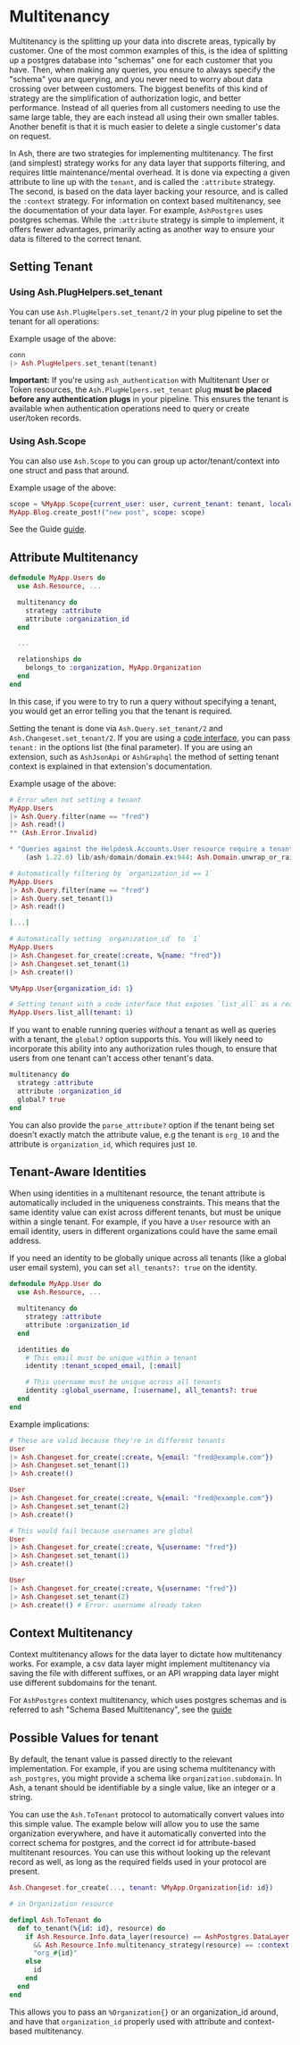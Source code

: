 # Multitenancy

Multitenancy is the splitting up your data into discrete areas, typically by customer. One of the most common examples of this, is the idea of splitting up a postgres database into "schemas" one for each customer that you have. Then, when making any queries, you ensure to always specify the "schema" you are querying, and you never need to worry about data crossing over between customers. The biggest benefits of this kind of strategy are the simplification of authorization logic, and better performance. Instead of all queries from all customers needing to use the same large table, they are each instead all using their own smaller tables. Another benefit is that it is much easier to delete a single customer's data on request.

In Ash, there are two strategies for implementing multitenancy. The first (and simplest) strategy works for any data layer that supports filtering, and requires little maintenance/mental overhead. It is done via expecting a given attribute to line up with the `tenant`, and is called the `:attribute` strategy. The second, is based on the data layer backing your resource, and is called the `:context` strategy. For information on context based multitenancy, see the documentation of your data layer. For example, `AshPostgres` uses postgres schemas. While the `:attribute` strategy is simple to implement, it offers fewer advantages, primarily acting as another way to ensure your data is filtered to the correct tenant.

## Setting Tenant

### Using Ash.PlugHelpers.set_tenant

You can use `Ash.PlugHelpers.set_tenant/2` in your plug pipeline to set the tenant for all operations:

Example usage of the above:

```elixir
conn
|> Ash.PlugHelpers.set_tenant(tenant)
```

**Important:** If you're using `ash_authentication` with Multitenant User or Token resources, the `Ash.PlugHelpers.set_tenant` plug **must be placed before any authentication plugs** in your pipeline. This ensures the tenant is available when authentication operations need to query or create user/token records.

### Using Ash.Scope

You can also use `Ash.Scope` to you can group up actor/tenant/context into one struct and pass that around.

Example usage of the above:

```elixir
scope = %MyApp.Scope{current_user: user, current_tenant: tenant, locale: "en"}
MyApp.Blog.create_post!("new post", scope: scope)

```

See the Guide [guide](https://hexdocs.pm/ash/Ash.Scope.html).

## Attribute Multitenancy

```elixir
defmodule MyApp.Users do
  use Ash.Resource, ...

  multitenancy do
    strategy :attribute
    attribute :organization_id
  end

  ...

  relationships do
    belongs_to :organization, MyApp.Organization
  end
end
```

In this case, if you were to try to run a query without specifying a tenant, you would get an error telling you that the tenant is required.

Setting the tenant is done via `Ash.Query.set_tenant/2` and `Ash.Changeset.set_tenant/2`. If you are using a [code interface](/documentation/topics/resources/code-interfaces.md), you can pass `tenant:` in the options list (the final parameter). If you are using an extension, such as `AshJsonApi` or `AshGraphql` the method of setting tenant context is explained in that extension's documentation.

Example usage of the above:

```elixir
# Error when not setting a tenant
MyApp.Users
|> Ash.Query.filter(name == "fred")
|> Ash.read!()
** (Ash.Error.Invalid)

* "Queries against the Helpdesk.Accounts.User resource require a tenant to be specified"
    (ash 1.22.0) lib/ash/domain/domain.ex:944: Ash.Domain.unwrap_or_raise!/2

# Automatically filtering by `organization_id == 1`
MyApp.Users
|> Ash.Query.filter(name == "fred")
|> Ash.Query.set_tenant(1)
|> Ash.read!()

[...]

# Automatically setting `organization_id` to `1`
MyApp.Users
|> Ash.Changeset.for_create(:create, %{name: "fred"})
|> Ash.Changeset.set_tenant(1)
|> Ash.create!()

%MyApp.User{organization_id: 1}

# Setting tenant with a code interface that exposes `list_all` as a read action
MyApp.Users.list_all(tenant: 1)
```

If you want to enable running queries _without_ a tenant as well as queries with a tenant, the `global?` option supports this. You will likely need to incorporate this ability into any authorization rules though, to ensure that users from one tenant can't access other tenant's data.

```elixir
multitenancy do
  strategy :attribute
  attribute :organization_id
  global? true
end
```

You can also provide the `parse_attribute?` option if the tenant being set doesn't exactly match the attribute value, e.g the tenant is `org_10` and the attribute is `organization_id`, which requires just `10`.

## Tenant-Aware Identities

When using identities in a multitenant resource, the tenant attribute is automatically included in the uniqueness constraints. This means that the same identity value can exist across different tenants, but must be unique within a single tenant. For example, if you have a `User` resource with an email identity, users in different organizations could have the same email address.

If you need an identity to be globally unique across all tenants (like a global user email system), you can set `all_tenants?: true` on the identity.

```elixir
defmodule MyApp.User do
  use Ash.Resource, ...

  multitenancy do
    strategy :attribute
    attribute :organization_id
  end

  identities do
    # This email must be unique within a tenant
    identity :tenant_scoped_email, [:email]

    # This username must be unique across all tenants
    identity :global_username, [:username], all_tenants?: true
  end
end
```

Example implications:

```elixir
# These are valid because they're in different tenants
User
|> Ash.Changeset.for_create(:create, %{email: "fred@example.com"})
|> Ash.Changeset.set_tenant(1)
|> Ash.create!()

User
|> Ash.Changeset.for_create(:create, %{email: "fred@example.com"})
|> Ash.Changeset.set_tenant(2)
|> Ash.create!()

# This would fail because usernames are global
User
|> Ash.Changeset.for_create(:create, %{username: "fred"})
|> Ash.Changeset.set_tenant(1)
|> Ash.create!()

User
|> Ash.Changeset.for_create(:create, %{username: "fred"})
|> Ash.Changeset.set_tenant(2)
|> Ash.create!() # Error: username already taken
```

## Context Multitenancy

Context multitenancy allows for the data layer to dictate how multitenancy works. For example, a csv data layer might implement multitenancy via saving the file with different suffixes, or an API wrapping data layer might use different subdomains for the tenant.

For `AshPostgres` context multitenancy, which uses postgres schemas and is referred to ash "Schema Based Multitenancy", see the [guide](https://hexdocs.pm/ash_postgres/schema-based-multitenancy.html)

## Possible Values for tenant

By default, the tenant value is passed directly to the relevant implementation. For example, if you are using schema multitenancy with `ash_postgres`, you might provide a schema like `organization.subdomain`. In Ash, a tenant should be identifiable by a single value, like an integer or a string.

You can use the `Ash.ToTenant` protocol to automatically convert values into this simple value. The example below will allow you to use the same organization everywhere, and have it automatically converted into the correct schema for postgres, and the correct id for attribute-based multitenant resources. You can use this without looking up the relevant record as well, as long as the required fields used in your protocol are present.

```elixir
Ash.Changeset.for_create(..., tenant: %MyApp.Organization{id: id})
```

```elixir
# in Organization resource

defimpl Ash.ToTenant do
  def to_tenant(%{id: id}, resource) do
    if Ash.Resource.Info.data_layer(resource) == AshPostgres.DataLayer
      && Ash.Resource.Info.multitenancy_strategy(resource) == :context do
      "org_#{id}"
    else
      id
    end
  end
end
```

This allows you to pass an `%Organization{}` or an organization_id around, and have that `organization_id` properly used with attribute and context-based multitenancy.

